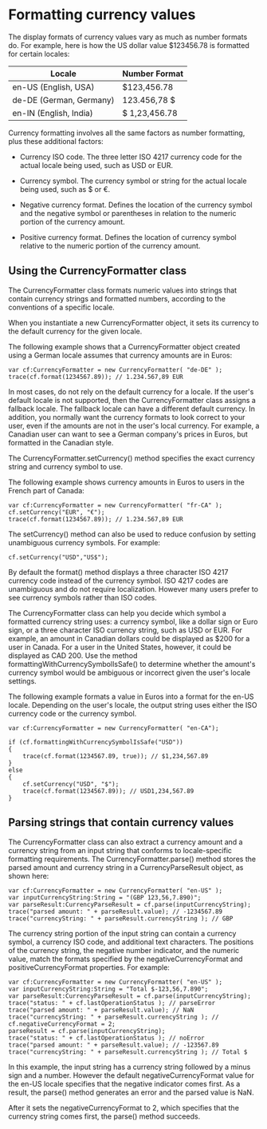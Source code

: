 # Formatting currency values

<div>

The display formats of currency values vary as much as number formats do. For
example, here is how the US dollar value \$123456.78 is formatted for certain
locales:

<div>

| Locale                  | Number Format  |
| ----------------------- | -------------- |
| en-US (English, USA)    | \$123,456.78   |
| de-DE (German, Germany) | 123.456,78 \$  |
| en-IN (English, India)  | \$ 1,23,456.78 |

</div>

Currency formatting involves all the same factors as number formatting, plus
these additional factors:

- Currency ISO code. The three letter ISO 4217 currency code for the actual
  locale being used, such as USD or EUR.

- Currency symbol. The currency symbol or string for the actual locale being
  used, such as \$ or €.

- Negative currency format. Defines the location of the currency symbol and the
  negative symbol or parentheses in relation to the numeric portion of the
  currency amount.

- Positive currency format. Defines the location of currency symbol relative to
  the numeric portion of the currency amount.

</div>

<div>

## Using the CurrencyFormatter class

<div>

The CurrencyFormatter class formats numeric values into strings that contain
currency strings and formatted numbers, according to the conventions of a
specific locale.

When you instantiate a new CurrencyFormatter object, it sets its currency to the
default currency for the given locale.

The following example shows that a CurrencyFormatter object created using a
German locale assumes that currency amounts are in Euros:

<div>

    var cf:CurrencyFormatter = new CurrencyFormatter( "de-DE" );
    trace(cf.format(1234567.89)); // 1.234.567,89 EUR

</div>

In most cases, do not rely on the default currency for a locale. If the user's
default locale is not supported, then the CurrencyFormatter class assigns a
fallback locale. The fallback locale can have a different default currency. In
addition, you normally want the currency formats to look correct to your user,
even if the amounts are not in the user's local currency. For example, a
Canadian user can want to see a German company's prices in Euros, but formatted
in the Canadian style.

The CurrencyFormatter.setCurrency() method specifies the exact currency string
and currency symbol to use.

The following example shows currency amounts in Euros to users in the French
part of Canada:

<div>

    var cf:CurrencyFormatter = new CurrencyFormatter( "fr-CA" );
    cf.setCurrency("EUR", "€");
    trace(cf.format(1234567.89)); // 1.234.567,89 EUR

</div>

The setCurrency() method can also be used to reduce confusion by setting
unambiguous currency symbols. For example:

    cf.setCurrency("USD","US$");

By default the format() method displays a three character ISO 4217 currency code
instead of the currency symbol. ISO 4217 codes are unambiguous and do not
require localization. However many users prefer to see currency symbols rather
than ISO codes.

The CurrencyFormatter class can help you decide which symbol a formatted
currency string uses: a currency symbol, like a dollar sign or Euro sign, or a
three character ISO currency string, such as USD or EUR. For example, an amount
in Canadian dollars could be displayed as \$200 for a user in Canada. For a user
in the United States, however, it could be displayed as CAD 200. Use the method
formattingWithCurrencySymbolIsSafe() to determine whether the amount's currency
symbol would be ambiguous or incorrect given the user's locale settings.

The following example formats a value in Euros into a format for the en-US
locale. Depending on the user's locale, the output string uses either the ISO
currency code or the currency symbol.

    var cf:CurrencyFormatter = new CurrencyFormatter( "en-CA");

    if (cf.formattingWithCurrencySymbolIsSafe("USD"))
    {
    	trace(cf.format(1234567.89, true)); // $1,234,567.89
    }
    else
    {
    	cf.setCurrency("USD", "$");
    	trace(cf.format(1234567.89)); // USD1,234,567.89
    }

</div>

</div>

<div>

## Parsing strings that contain currency values

<div>

The CurrencyFormatter class can also extract a currency amount and a currency
string from an input string that conforms to locale-specific formatting
requirements. The CurrencyFormatter.parse() method stores the parsed amount and
currency string in a CurrencyParseResult object, as shown here:

    var cf:CurrencyFormatter = new CurrencyFormatter( "en-US" );
    var inputCurrencyString:String = "(GBP 123,56,7.890)";
    var parseResult:CurrencyParseResult = cf.parse(inputCurrencyString);
    trace("parsed amount: " + parseResult.value); // -1234567.89
    trace("currencyString: " + parseResult.currencyString ); // GBP

The currency string portion of the input string can contain a currency symbol, a
currency ISO code, and additional text characters. The positions of the currency
string, the negative number indicator, and the numeric value, match the formats
specified by the negativeCurrencyFormat and positiveCurrencyFormat properties.
For example:

    var cf:CurrencyFormatter = new CurrencyFormatter( "en-US" );
    var inputCurrencyString:String = "Total $-123,56,7.890";
    var parseResult:CurrencyParseResult = cf.parse(inputCurrencyString);
    trace("status: " + cf.lastOperationStatus ); // parseError
    trace("parsed amount: " + parseResult.value); // NaN
    trace("currencyString: " + parseResult.currencyString ); //
    cf.negativeCurrencyFormat = 2;
    parseResult = cf.parse(inputCurrencyString);
    trace("status: " + cf.lastOperationStatus ); // noError
    trace("parsed amount: " + parseResult.value); // -123567.89
    trace("currencyString: " + parseResult.currencyString ); // Total $

In this example, the input string has a currency string followed by a minus sign
and a number. However the default negativeCurrencyFormat value for the en-US
locale specifies that the negative indicator comes first. As a result, the
parse() method generates an error and the parsed value is NaN.

After it sets the negativeCurrencyFormat to 2, which specifies that the currency
string comes first, the parse() method succeeds.

</div>

</div>

<div>

<div>

</div>

</div>
